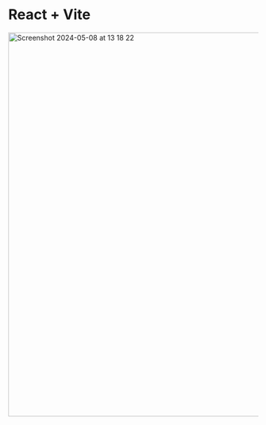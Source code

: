 # React + Vite
<img width="772" alt="Screenshot 2024-05-08 at 13 18 22" src="https://github.com/martiniucanastasia/meow-facts/assets/86486215/299f8a2e-a7d5-4be2-8378-777036b98490">
